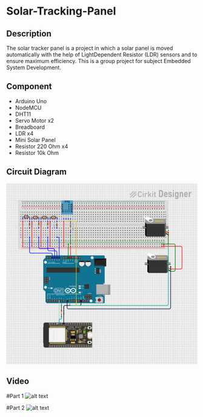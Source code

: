 # Solar-Tracking-Panel

## Description
The solar tracker panel is a project in which a solar panel is moved automatically with the help of LightDependent Resistor (LDR) sensors and to ensure maximum efficiency. This is a group project for subject Embedded System Development. 

## Component
- Arduino Uno
- NodeMCU
- DHT11
- Servo Motor x2
- Breadboard
- LDR x4
- Mini Solar Panel
- Resistor 220 Ohm x4
- Resistor 10k Ohm

## Circuit Diagram
![alt text](https://github.com/hkmiyj/Solar-Tracking-Panel/blob/master/Image/CircuitDiagram.png)

## Video
#Part 1
![alt text](https://github.com/hkmiyj/Solar-Tracking-Panel/blob/master/Image/Part1.gif)

#Part 2
![alt text](https://github.com/hkmiyj/Solar-Tracking-Panel/blob/master/Image/Part2.gif)


